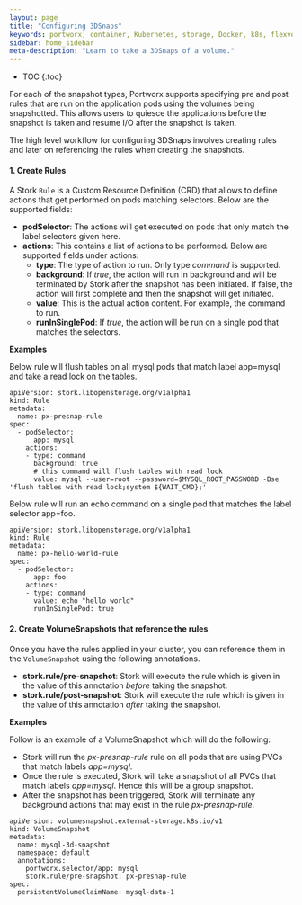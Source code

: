```yaml
---
layout: page
title: "Configuring 3DSnaps"
keywords: portworx, container, Kubernetes, storage, Docker, k8s, flexvol, pv, persistent disk, snapshots, stork, clones
sidebar: home_sidebar
meta-description: "Learn to take a 3DSnaps of a volume."
---
```


* TOC
{:toc}


For each of the snapshot types, Portworx supports specifying pre and post rules that are run on the application pods using the volumes being snapshotted. This allows users to quiesce the applications before the snapshot is taken and resume I/O after the snapshot is taken.

The high level workflow for configuring 3DSnaps involves creating rules and later on referencing the rules when creating the snapshots.

#### 1. Create Rules

A Stork `Rule` is a Custom Resource Definition (CRD) that allows to define actions that get performed on pods matching selectors. Below are the supported fields:

* **podSelector**: The actions will get executed on pods that only match the label selectors given here. 
* **actions**: This contains a list of actions to be performed. Below are supported fields under actions:
    * **type**: The type of action to run. Only type _command_ is supported.
    * **background**: If _true_, the action will run in background and will be terminated by Stork after the snapshot has been initiated. If false, the action will first complete and then the snapshot will get initiated.
    * **value**: This is the actual action content. For example, the command to run.
    * **runInSinglePod**: If _true_, the action will be run on a single pod that matches the selectors.

**Examples**

Below rule will flush tables on all mysql pods that match label app=mysql and take a read lock on the tables.
```
apiVersion: stork.libopenstorage.org/v1alpha1
kind: Rule
metadata:
  name: px-presnap-rule
spec:
  - podSelector:
      app: mysql
    actions:
    - type: command
      background: true
      # this command will flush tables with read lock
      value: mysql --user=root --password=$MYSQL_ROOT_PASSWORD -Bse 'flush tables with read lock;system ${WAIT_CMD};'
```

Below rule will run an echo command on a single pod that matches the label selector app=foo.
```
apiVersion: stork.libopenstorage.org/v1alpha1
kind: Rule
metadata:
  name: px-hello-world-rule
spec:
  - podSelector:
      app: foo
    actions:
    - type: command
      value: echo "hello world"
      runInSinglePod: true
```

#### 2. Create VolumeSnapshots that reference the rules

Once you have the rules applied in your cluster, you can reference them in the `VolumeSnapshot` using the following annotations.

* __stork.rule/pre-snapshot__: Stork will execute the rule which is given in the value of this annotation _before_ taking the snapshot.
* __stork.rule/post-snapshot__: Stork will execute the rule which is given in the value of this annotation _after_ taking the snapshot.

**Examples**

Follow is an example of a VolumeSnapshot which will do the following:

* Stork will run the _px-presnap-rule_ rule on all pods that are using PVCs that match labels _app=mysql_.
* Once the rule is executed, Stork will take a snapshot of all PVCs that match labels _app=mysql_. Hence this will be a group snapshot.
* After the snapshot has been triggered, Stork will terminate any background actions that may exist in the rule _px-presnap-rule_.

```
apiVersion: volumesnapshot.external-storage.k8s.io/v1
kind: VolumeSnapshot
metadata:
  name: mysql-3d-snapshot
  namespace: default
  annotations:
    portworx.selector/app: mysql
    stork.rule/pre-snapshot: px-presnap-rule
spec:
  persistentVolumeClaimName: mysql-data-1
```